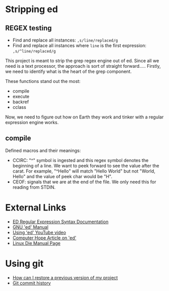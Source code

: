 # Stripping ed

## REGEX testing

- Find and replace all instances: `,s/line/replaced/g`
- Find and replace all instances where `line` is the first expression: `,s/^line/replaced/g`

This project is meant to strip the grep regex engine out of ed.
Since all we need is a text processor, the approach is sort of straight forward.....
Firstly, we need to identify what is the heart of the grep component.

These functions stand out the most:

- compile
- execute
- backref
- cclass


Now, we need to figure out how on Earth they work and tinker with a regular expression engine works.

## compile

Defined macros and their meanings:

- CCIRC: "^" symbol is ingested and this regex symbol denotes the beginning of a line. We want to peek forward to see the value after the carat. For example, "^Hello" will match "Hello World" but not "World, Hello" and the value of peek char would be "H".
- CEOF: signals that we are at the end of the file. We only need this for reading from STDIN.




# External Links

- [ED Regular Expression Syntax Documentation](https://www.gnu.org/software/gnulib/manual/html_node/ed-regular-expression-syntax.html)
- [GNU 'ed' Manual](https://www.gnu.org/software/ed/manual/ed_manual.html)
- [Using 'ed' YouTube video](https://www.youtube.com/watch?v=UQOHNT36ioQ)
- [Computer Hope Article on 'ed'](https://www.computerhope.com/unix/ued.htm)
- [Linux Die Manual Page](https://linux.die.net/man/1/ed)

# Using git

- [How can I restore a previous version of my project](https://www.git-tower.com/learn/git/faq/restore-repo-to-previous-revision)
- [Git commit history](https://git-scm.com/book/en/v2/Git-Basics-Viewing-the-Commit-History)
